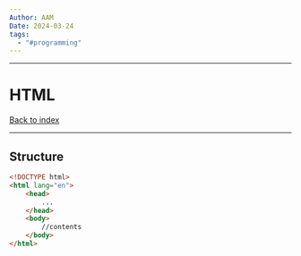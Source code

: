 ```yaml
---
Author: AAM
Date: 2024-03-24
tags:
  - "#programming"
---
```

---
# HTML

[Back to index](../GUI.md)

---

## Structure

```HTML
<!DOCTYPE html>
<html lang="en">
	<head>
		...
	</head>
	<body>
		//contents
	</body>
</html>
```
